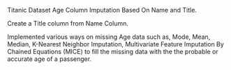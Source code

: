 Titanic Dataset Age Column Imputation Based On Name and Title.

Create a Title column from Name Column.

Implemented various ways on missing Age data such as, Mode, Mean, Median, K-Nearest Neighbor Imputation, Multivariate Feature Imputation By Chained Equations (MICE) to fill the missing data with the the probable
or accurate age of a passenger.
